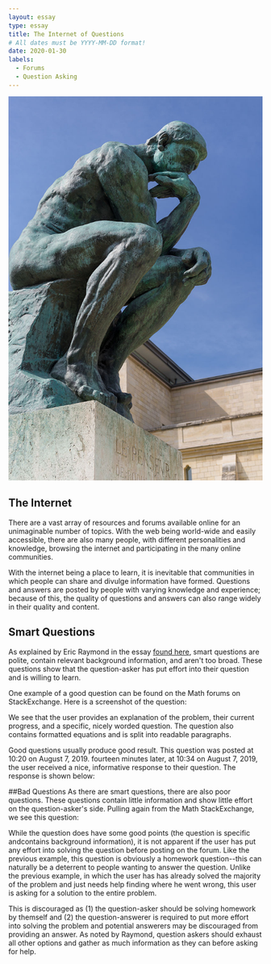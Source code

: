 ```yaml
---
layout: essay
type: essay
title: The Internet of Questions
# All dates must be YYYY-MM-DD format!
date: 2020-01-30
labels:
  - Forums
  - Question Asking
---
```


<img class="ui medium centered image" src="../images/thinkingMan.jpg">



## The Internet

There are a vast array of resources and forums available online for an unimaginable number of topics. With the web being world-wide
and easily accessible, there are also many people, with different personalities and knowledge, browsing the internet and participating 
in the many online communities. 

With the internet being a place to learn, it is inevitable that communities in which people can share and divulge information have formed.
Questions and answers are posted by people with varying knowledge and experience; because of this, the quality of questions and answers
can also range widely in their quality and content.

## Smart Questions
As explained by Eric Raymond in the essay [found here](http://www.catb.org/esr/faqs/smart-questions.html), smart questions are polite,
contain relevant background information, and aren't too broad. These questions show that the question-asker has put effort into their
question and is willing to learn. 

One example of a good question can be found on the Math forums on StackExchange. Here is a screenshot of the question:

<Insert here>

We see that the user provides an explanation of the problem, their current progress, and a specific, nicely worded question.
The question also contains formatted equations and is split into readable paragraphs. 

Good questions usually produce good result. This question was posted at 10:20 on August 7, 2019. fourteen minutes later, at 10:34 on August 7, 2019,
the user received a nice, informative response to their question. The response is shown below:

<Insert here>

##Bad Questions
As there are smart questions, there are also poor questions. These questions contain little information and show little effort on the 
question-asker's side. Pulling again from the Math StackExchange, we see this question:

<Insert here>

While the question does have some good points (the question is specific andcontains background information), it is not apparent if the
user has put any effort into solving the question before posting on the forum. Like the previous example, this question is obviously
a homework question--this can naturally be a deterrent to people wanting to answer the question. Unlike the previous example, in which
the user has has already solved the majority of the problem and just needs help finding where he went wrong, this user is asking
for a solution to the entire problem.

This is discouraged as (1) the question-asker should be solving homework by themself and (2) the question-answerer is required to put
more effort into solving the problem and potential answerers may be discouraged from providing an answer. As noted by Raymond, question
askers should exhaust all other options and gather as much information as they can before asking for help.

